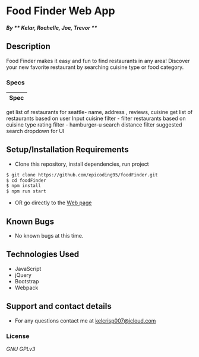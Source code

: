 # Food Finder Web App

#### _By ** Kelar, Rochelle, Joe, Trevor **_

## Description
Food Finder makes it easy and fun to find restaurants in any area! Discover your new favorite restaurant by searching cuisine type or food category.


### Specs
| Spec |
| :-------------     |
get list of restaurants for seattle- name, address , reviews, cuisine
get list of restaurants based on user Input
cuisine filter - filter restaurants based on cuisine type
rating filter -
hamburger-u search
distance filter
suggested search dropdown for UI



## Setup/Installation Requirements

* Clone this repository, install dependencies, run project

```sh
$ git clone https://github.com/epicoding95/foodFinder.git
$ cd foodFinder
$ npm install
$ npm run start
```
* OR go directly to the [Web page](https://epicoding95.github.io/foodFinder/)

## Known Bugs
* No known bugs at this time.

## Technologies Used
* JavaScript 
* jQuery
* Bootstrap
* Webpack

## Support and contact details
* For any questions contact me at kelcrisp007@icloud.com


### License

*GNU GPLv3*

<!-- $("#testout").hide();
          for(var i = 0; i < restaurant.length; i++){
            $("#testout").append(`
          <div class='row card-body'>
              <div class='col-md-6'>
                <div class='card-header test'>
                  <img class="imageSize"src='${restaurant[i].image}'> ${restaurant[i].name}
                </div>
                <br>
                <div>
                  Hours: ${restaurant[i].hours}
                  <br>
                  Rating: ${restaurant[i].rating}<br>
                  <a href="${restaurant[i].url}">${restaurant[i].name} Website</a>
                </div>
              </div>
              <div class='col-md-6'>
                <div class='map-box'>
                map goes here
                </div>
              </div>
            </div>
            <br>`); -->
